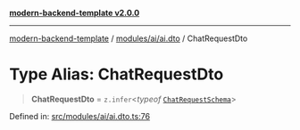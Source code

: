 [**modern-backend-template v2.0.0**](../../../../README.md)

***

[modern-backend-template](../../../../modules.md) / [modules/ai/ai.dto](../README.md) / ChatRequestDto

# Type Alias: ChatRequestDto

> **ChatRequestDto** = `z.infer`\<*typeof* [`ChatRequestSchema`](../variables/ChatRequestSchema.md)\>

Defined in: [src/modules/ai/ai.dto.ts:76](https://github.com/maemreyo/saas-4cus-nodejs/blob/2a5b3f3aa11335dfa561e80e1feabb8e6084261e/src/modules/ai/ai.dto.ts#L76)
